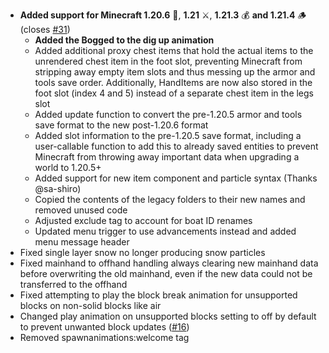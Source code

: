 - **Added support for Minecraft 1.20.6** 🐺, **1.21** ⚔️, **1.21.3** 💰 **and 1.21.4** 🪵 (closes [#31](https://github.com/Tschipcraft/spawnanimations/issues/31))
  - **Added the Bogged to the dig up animation**
  - Added additional proxy chest items that hold the actual items to the unrendered chest item in the foot slot, preventing Minecraft from stripping away empty item slots and thus messing up the armor and tools save order. Additionally, HandItems are now also stored in the foot slot (index 4 and 5) instead of a separate chest item in the legs slot
  - Added update function to convert the pre-1.20.5 armor and tools save format to the new post-1.20.6 format
  - Added slot information to the pre-1.20.5 save format, including a user-callable function to add this to already saved entities to prevent Minecraft from throwing away important data when upgrading a world to 1.20.5+
  - Added support for new item component and particle syntax (Thanks @sa-shiro)
  - Copied the contents of the legacy folders to their new names and removed unused code
  - Adjusted exclude tag to account for boat ID renames
  - Updated menu trigger to use advancements instead and added menu message header
- Fixed single layer snow no longer producing snow particles
- Fixed mainhand to offhand handling always clearing new mainhand data before overwriting the old mainhand, even if the new data could not be transferred to the offhand
- Fixed attempting to play the block break animation for unsupported blocks on non-solid blocks like air
- Changed play animation on unsupported blocks setting to off by default to prevent unwanted block updates ([#16](https://github.com/Tschipcraft/spawnanimations/issues/16))
- Removed spawnanimations:welcome tag

